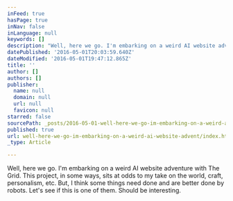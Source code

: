 ```yaml
---
inFeed: true
hasPage: true
inNav: false
inLanguage: null
keywords: []
description: "Well, here we go. I'm embarking on a weird AI website adventure with The Grid. This project, in some ways, sits at odds to my take on the world, craft, personalism, etc. But, I think some things need done and are better done by robots. Let's see if this is one of them. Should be interesting. "
datePublished: '2016-05-01T20:03:59.640Z'
dateModified: '2016-05-01T19:47:12.865Z'
title: ''
author: []
authors: []
publisher:
  name: null
  domain: null
  url: null
  favicon: null
starred: false
sourcePath: _posts/2016-05-01-well-here-we-go-im-embarking-on-a-weird-ai-website-advent.md
published: true
url: well-here-we-go-im-embarking-on-a-weird-ai-website-advent/index.html
_type: Article

---
```

Well, here we go. I'm embarking on a weird AI website adventure with The Grid. This project, in some ways, sits at odds to my take on the world, craft, personalism, etc. But, I think some things need done and are better done by robots. Let's see if this is one of them. Should be interesting.